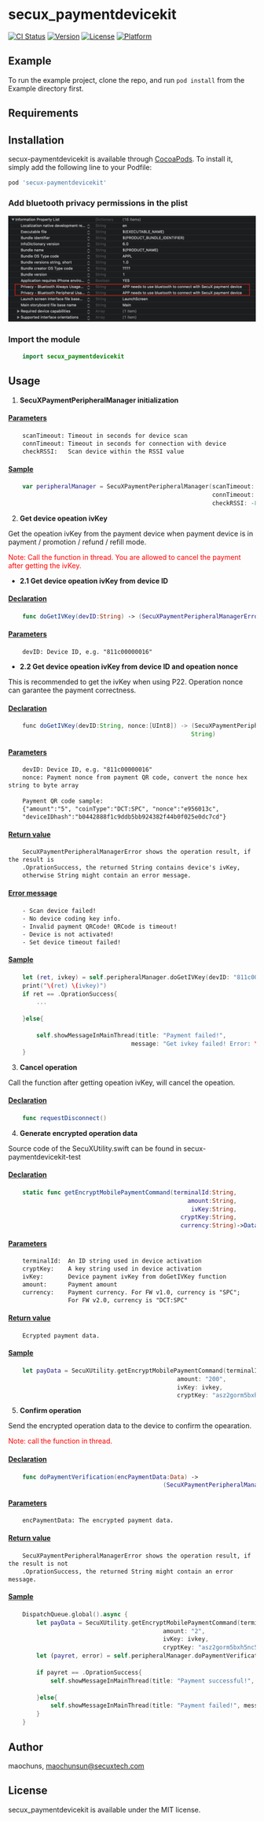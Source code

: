 # secux_paymentdevicekit

[![CI Status](https://img.shields.io/travis/maochuns/secux-paymentkit-v2.svg?style=flat)](https://travis-ci.org/maochuns/secux-paymentkit-v2)
[![Version](https://img.shields.io/cocoapods/v/secux-paymentdevicekit.svg?style=flat)](https://cocoapods.org/pods/secux-paymentdevicekit)
[![License](https://img.shields.io/cocoapods/l/secux-paymentkit-v2.svg?style=flat)](https://cocoapods.org/pods/secux-paymentkit-v2)
[![Platform](https://img.shields.io/cocoapods/p/secux-paymentkit-v2.svg?style=flat)](https://cocoapods.org/pods/secux-paymentkit-v2)

## Example

To run the example project, clone the repo, and run `pod install` from the Example directory first.

## Requirements

## Installation

secux-paymentdevicekit is available through [CocoaPods](https://cocoapods.org). To install it, simply add the following line to your Podfile:

```ruby
pod 'secux-paymentdevicekit'
```

### Add bluetooth privacy permissions in the plist

![Screenshot](Readme_PlistImg.png)

### Import the module

```swift 
    import secux_paymentdevicekit
```

## Usage

1. <b>SecuXPaymentPeripheralManager initialization</b>
#### <u>Parameters</u>
```
    scanTimeout: Timeout in seconds for device scan
    connTimeout: Timeout in seconds for connection with device
    checkRSSI:   Scan device within the RSSI value
```

#### <u>Sample</u>
```swift
    var peripheralManager = SecuXPaymentPeripheralManager(scanTimeout: 5, 
                                                          connTimeout: 30, 
                                                          checkRSSI: -80)
```


2. <b>Get device opeation ivKey</b>

Get the opeation ivKey from the payment device when payment device is in payment / promotion / refund / refill mode.

<span style="color:red">Note: Call the function in thread. You are allowed to cancel the payment after getting the ivKey.</span>

* <b>2.1 Get device opeation ivKey from device ID</b>

#### <u>Declaration</u>
```swift
    func doGetIVKey(devID:String) -> (SecuXPaymentPeripheralManagerError, String)
```

#### <u>Parameters</u>
```
    devID: Device ID, e.g. "811c00000016"
```
* <b>2.2 Get device opeation ivKey from device ID and opeation nonce</b>

This is recommended to get the ivKey when using P22. Operation nonce can garantee the payment correctness.

#### <u>Declaration</u>
```java
    func doGetIVKey(devID:String, nonce:[UInt8]) -> (SecuXPaymentPeripheralManagerError, 
                                                    String)
```

#### <u>Parameters</u>
```
    devID: Device ID, e.g. "811c00000016"
    nonce: Payment nonce from payment QR code, convert the nonce hex string to byte array

    Payment QR code sample:
    {"amount":"5", "coinType":"DCT:SPC", "nonce":"e956013c", 
    "deviceIDhash":"b0442888f1c9ddb5bb924382f44b0f025e0dc7cd"}
```

#### <u>Return value</u>
```
    SecuXPaymentPeripheralManagerError shows the operation result, if the result is  
    .OprationSuccess, the returned String contains device's ivKey, 
    otherwise String might contain an error message.  
```

#### <u>Error message</u>
```
    - Scan device failed!
    - No device coding key info.
    - Invalid payment QRCode! QRCode is timeout!
    - Device is not activated!
    - Set device timeout failed!
```

#### <u>Sample</u>
```swift
    let (ret, ivkey) = self.peripheralManager.doGetIVKey(devID: "811c00000016")
    print("\(ret) \(ivkey)")
    if ret == .OprationSuccess{
        ...

    }else{
        
        self.showMessageInMainThread(title: "Payment failed!", 
                                   message: "Get ivkey failed! Error: \(ivkey)")
    }
```

3. <b>Cancel operation</b>

Call the function after getting opeation ivKey, will cancel the opeation.

#### <u>Declaration</u>
```swift
    func requestDisconnect()
```

4. <b>Generate encrypted operation data</b>

Source code of the SecuXUtility.swift can be found in secux-paymentdevicekit-test

#### <u>Declaration</u>
```swift
    static func getEncryptMobilePaymentCommand(terminalId:String, 
                                                   amount:String, 
                                                    ivKey:String, 
                                                 cryptKey:String,
                                                 currency:String)->Data?
```

#### <u>Parameters</u>
```
    terminalId:  An ID string used in device activation 
    cryptKey:    A key string used in device activation
    ivKey:       Device payment ivKey from doGetIVKey function
    amount:      Payment amount
    currency:    Payment currency. For FW v1.0, currency is "SPC"; 
                 For FW v2.0, currency is "DCT:SPC"
```

#### <u>Return value</u>
```
    Ecrypted payment data.
```

#### <u>Sample</u>
```swift
    let payData = SecuXUtility.getEncryptMobilePaymentCommand(terminalId: "gkn3p0ec", 
                                                amount: "200", 
                                                ivKey: ivkey, 
                                                cryptKey: "asz2gorm5bxh5nc5ecjjsqqstgnlsxsj")
```

5. <b>Confirm operation</b>

Send the encrypted operation data to the device to confirm the opearation.

<span style="color:red">Note: call the function in thread.</span>

#### <u>Declaration</u>
```swift
    func doPaymentVerification(encPaymentData:Data) ->  
                                            (SecuXPaymentPeripheralManagerError, String)
```

#### <u>Parameters</u>
```
    encPaymentData: The encrypted payment data.
```

#### <u>Return value</u>
```
    SecuXPaymentPeripheralManagerError shows the operation result, if the result is not 
    .OprationSuccess, the returned String might contain an error message.  
```

#### <u>Sample</u>
```swift
    DispatchQueue.global().async {
        let payData = SecuXUtility.getEncryptMobilePaymentCommand(terminalId: "gkn3p0ec",      
                                            amount: "2", 
                                            ivKey: ivkey, 
                                            cryptKey: "asz2gorm5bxh5nc5ecjjsqqstgnlsxsj")
        let (payret, error) = self.peripheralManager.doPaymentVerification(encPaymentData: payData!)
        
        if payret == .OprationSuccess{
            self.showMessageInMainThread(title: "Payment successful!", message: "")
            
        }else{
            self.showMessageInMainThread(title: "Payment failed!", message: "Error: \(error)")
        }
    }
```

## Author

maochuns, maochunsun@secuxtech.com

## License

secux_paymentdevicekit is available under the MIT license. 

